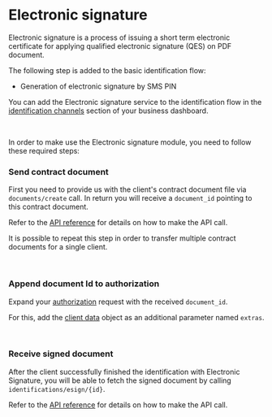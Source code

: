# Electronic signature

Electronic signature is a process of issuing a short term electronic certificate for applying
qualified electronic signature (QES) on PDF document.

The following step is added to the basic identification flow:

- Generation of electronic signature by SMS PIN

You can add the Electronic signature service to the identification flow in the [identification channels](channels) section of your business dashboard.

<br >

In order to make use the Electronic signature module, you need to follow these required steps:

### Send contract document <a name="send-contract-document"></a>

First you need to provide us with the client's contract document file via `documents/create` call.
In return you will receive a `document_id` pointing to this contract document.

Refer to the [API reference](api-reference) for details on how to make the API call.

It is possible to repeat this step in order to transfer multiple contract documents for a single client.

<br >

### Append document Id to authorization <a name="append-document-id"></a>

Expand your [authorization](authorization) request with the received `document_id`.

For this, add the [client data](client-data) object as an additional parameter named `extras`.

<br >

### Receive signed document <a name="receive-signed-document"></a>

After the client successfully finished the identification with Electronic Signature, you will be able to fetch the signed document by calling `identifications/esign/{id}`.

Refer to the [API reference](api-reference) for details on how to make the API call.
